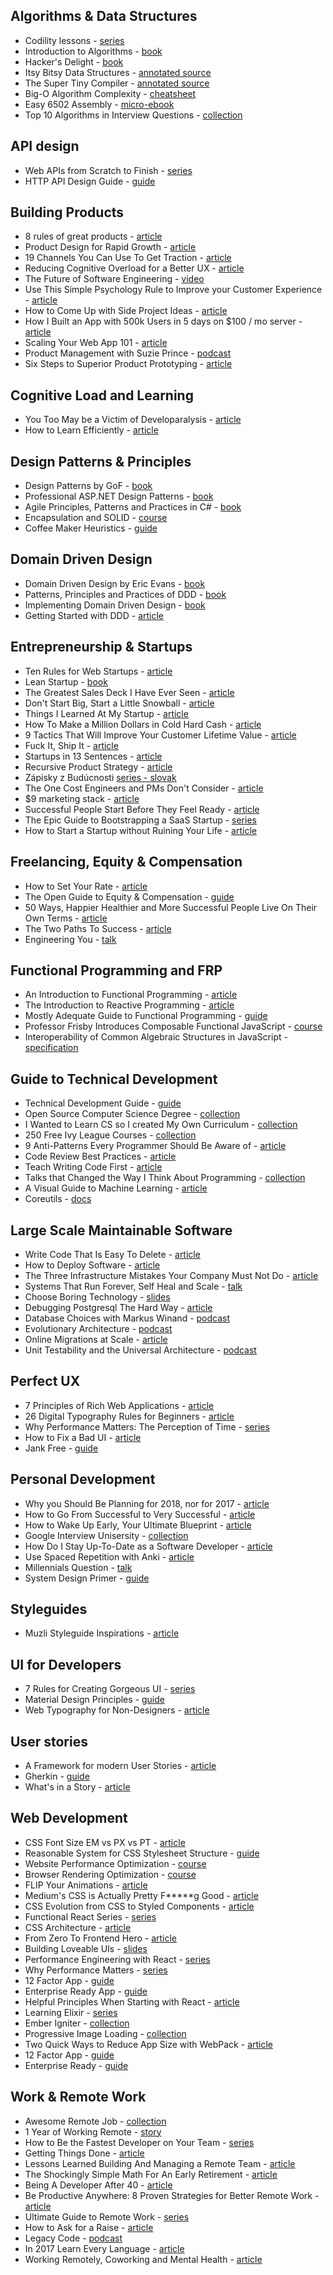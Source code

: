 ## Algorithms & Data Structures

* Codility lessons - [series](https://codility.com/programmers/lessons/)
* Introduction to Algorithms - [book](http://www.bookdepository.com/Introduction-Algorithms-Thomas-Cormen/9780262033848)
* Hacker's Delight - [book](http://www.bookdepository.com/Hackers-Delight-Henry-Warren/9780321842688)
* Itsy Bitsy Data Structures - [annotated source](https://github.com/thejameskyle/itsy-bitsy-data-structures)
* The Super Tiny Compiler - [annotated source](https://github.com/thejameskyle/the-super-tiny-compiler)
* Big-O Algorithm Complexity - [cheatsheet](http://bigocheatsheet.com/)
* Easy 6502 Assembly - [micro-ebook](https://skilldrick.github.io/easy6502/)
* Top 10 Algorithms in Interview Questions - [collection](http://www.geeksforgeeks.org/top-10-algorithms-in-interview-questions/)

## API design

* Web APIs from Scratch to Finish - [series](http://www.infoq.com/articles/Web-APIs-From-Start-to-Finish)
* HTTP API Design Guide - [guide](https://github.com/interagent/http-api-design)

## Building Products

* 8 rules of great products - [article](https://medium.com/@mitchellharper/my-8-rules-of-great-products-1aaa30487058#.9z7i9znjs)
* Product Design for Rapid Growth - [article](https://uxdesign.cc/product-design-for-rapid-growth-c7eaf1cdbf52#.bwvx0z2h6)
* 19 Channels You Can Use To Get Traction - [article](https://medium.com/swlh/the-19-channels-you-can-use-to-get-traction-93c762d19339#.imf8c8pbo)
* Reducing Cognitive Overload for a Better UX - [article](https://www.smashingmagazine.com/2016/09/reducing-cognitive-overload-for-a-better-user-experience/)
* The Future of Software Engineering - [video](https://www.youtube.com/watch?v=6K4ljFZWgW8)
* Use This Simple Psychology Rule to Improve your Customer Experience - [article](https://medium.com/@daverothschild/use-this-simple-psychology-rule-to-improve-your-customer-experience-41aa4f3f2124#.wl9or42r4)
* How to Come Up with Side Project Ideas - [article](https://medium.com/product-hunt/how-to-come-up-with-side-project-ideas-4a2c8049deba#.s0uamr4iw)
* How I Built an App with 500k Users in 5 days on $100 / mo server - [article](https://medium.com/unboxd/how-i-built-an-app-with-500-000-users-in-5-days-on-a-100-server-77deeb238e83)
* Scaling Your Web App 101 - [article](https://blog.hartleybrody.com/scale-load/)
* Product Management with Suzie Prince - [podcast](https://softwareengineeringdaily.com/2017/01/18/product-management-with-suzie-prince/)
* Six Steps to Superior Product Prototyping - [article](http://firstround.com/review/six-steps-to-superior-product-prototyping-lessons-from-an-apple-and-oculus-engineer/)

## Cognitive Load and Learning

* You Too May be a Victim of Developaralysis - [article](http://techcrunch.com/2014/10/18/you-too-may-be-a-victim-of-developaralysis/)
* How to Learn Efficiently - [article](http://lemire.me/blog/archives/2014/12/30/how-to-learn-efficiently/)

## Design Patterns & Principles

* Design Patterns by GoF - [book](http://www.bookdepository.com/Design-Patterns-Erich-Gamma/9780201633610)
* Professional ASP.NET Design Patterns - [book](http://www.bookdepository.com/Professional-ASP-NET-Design-Patterns-Scott-Millett/9780470292785)
* Agile Principles, Patterns and Practices in C# - [book](http://www.amazon.com/Agile-Principles-Patterns-Practices-C/dp/0131857258)
* Encapsulation and SOLID - [course](https://www.pluralsight.com/courses/encapsulation-solid)
* Coffee Maker Heuristics - [guide](http://www.objectmentor.com/resources/articles/CoffeeMaker.pdf)

## Domain Driven Design

* Domain Driven Design by Eric Evans - [book](http://www.bookdepository.com/Domain-driven-Design-Eric-Evans/9780321125217)
* Patterns, Principles and Practices of DDD - [book](http://www.bookdepository.com/Patterns-Principles-Practices-Domain-Driven-Design-Scott-Millett/9781118714706)
* Implementing Domain Driven Design - [book](http://www.bookdepository.com/Implementing-Domain-Driven-Design-Vaughn-Vernon/9780321834577)
* Getting Started with DDD - [article](https://dzone.com/refcardz/getting-started-domain-driven)

## Entrepreneurship & Startups

* Ten Rules for Web Startups - [article](http://evhead.com/2005/11/ten-rules-for-web-startups.asp)
* Lean Startup - [book](http://www.bookdepository.com/Lean-Startup-Eric-Ries/9780307887894)
* The Greatest Sales Deck I Have Ever Seen - [article](https://medium.com/the-mission/the-greatest-sales-deck-ive-ever-seen-4f4ef3391ba0)
* Don't Start Big, Start a Little Snowball - [article](https://blog.nugget.one/2016/09/04/dont-start-big-start-a-little-snowball/)
* Things I Learned At My Startup - [article](http://johnmosesman.com/things-i-learned-at-my-first-startup/)
* How To Make a Million Dollars in Cold Hard Cash - [article](https://medium.com/hi-my-name-is-jon/how-to-make-a-million-dollars-c4dc9a9bfd99)
* 9 Tactics That Will Improve Your Customer Lifetime Value - [article](http://www.appster.com.au/blog/9-tactics-will-improve-customer-lifetime-value)
* Fuck It, Ship It - [article](http://www.dtelepathy.com/blog/business/fuck-it-ship-it-how-to-achieve-perfection-through-iteration)
* Startups in 13 Sentences - [article](http://paulgraham.com/13sentences.html)
* Recursive Product Strategy - [article](http://firstround.com/review/the-recursive-product-strategy-that-musk-used-to-build-an-empire/)
* Zápisky z Budúcnosti [series - slovak](https://dennikn.sk/blog/zapisky-z-buducnosti-1-exponencialny-svet-a-ray-kurzweil/)
* The One Cost Engineers and PMs Don't Consider - [article](http://firstround.com/review/The-one-cost-engineers-and-product-managers-dont-consider/)
* $9 marketing stack - [article](https://robsobers.com/9-dollar-marketing-stack-step-by-step-setup-guide/)
* Successful People Start Before They Feel Ready - [article](http://jamesclear.com/successful-people-start-before-they-feel-ready)
* The Epic Guide to Bootstrapping a SaaS Startup - [series](https://medium.com/@cliffordoravec/the-epic-guide-to-bootstrapping-a-saas-startup-from-scratch-by-yourself-part-1-4d834e1df8c1#.y003irmza)
* How to Start a Startup without Ruining Your Life - [article](https://www.superhi.com/blog/how-to-start-a-startup-without-ruining-your-life)

## Freelancing, Equity & Compensation

* How to Set Your Rate - [article](http://kenwestgaard.com/the-gurus-got-5-questions-set-rate/)
* The Open Guide to Equity & Compensation - [guide](https://github.com/jlevy/og-equity-compensation)
* 50 Ways, Happier Healthier and More Successful People Live On Their Own Terms - [article](https://medium.com/the-mission/50-ways-happier-healthier-and-more-successful-people-live-on-their-own-terms-31ba8f482448)
* The Two Paths To Success - [article](http://paulbuchheit.blogspot.sk/2011/02/two-paths-to-success.html)
* Engineering You - [talk](https://www.infoq.com/presentations/engineer-practices-techniques)

## Functional Programming and FRP

* An Introduction to Functional Programming - [article](https://codewords.recurse.com/issues/one/an-introduction-to-functional-programming)
* The Introduction to Reactive Programming - [article](https://gist.github.com/staltz/868e7e9bc2a7b8c1f754)
* Mostly Adequate Guide to Functional Programming - [guide](https://drboolean.gitbooks.io/mostly-adequate-guide/content/index.html)
* Professor Frisby Introduces Composable Functional JavaScript - [course](https://egghead.io/courses/professor-frisby-introduces-composable-functional-javascript)
* Interoperability of Common Algebraic Structures in JavaScript - [specification](https://github.com/fantasyland/fantasy-land)

## Guide to Technical Development

* Technical Development Guide - [guide](https://www.google.com/about/careers/students/guide-to-technical-development.html)
* Open Source Computer Science Degree - [collection](https://github.com/mvillaloboz/open-source-cs-degree)
* I Wanted to Learn CS so I created My Own Curriculum - [collection](https://hackernoon.com/i-wanted-to-learn-computer-science-so-i-created-my-own-degree-heres-my-curriculum-bad56f28c278#.57wcivodi)
* 250 Free Ivy League Courses - [collection](https://medium.freecodecamp.com/ivy-league-free-online-courses-a0d7ae675869#.j2omdb99w)
* 9 Anti-Patterns Every Programmer Should Be Aware of - [article](http://sahandsaba.com/nine-anti-patterns-every-programmer-should-be-aware-of-with-examples.html)
* Code Review Best Practices - [article](http://kevinlondon.com/2015/05/05/code-review-best-practices.html)
* Teach Writing Code First - [article](https://dev.to/pbeekums/teach-writing-code-first)
* Talks that Changed the Way I Think About Programming - [collection](http://www.opowell.com/post/talks-that-changed-the-way-i-think-about-programming/)
* A Visual Guide to Machine Learning - [article](http://www.r2d3.us/visual-intro-to-machine-learning-part-1/)
* Coreutils - [docs](https://www.gnu.org/software/coreutils/manual/html_node/)

## Large Scale Maintainable Software

* Write Code That Is Easy To Delete - [article](http://programmingisterrible.com/post/139222674273/write-code-that-is-easy-to-delete-not-easy-to)
* How to Deploy Software - [article](https://zachholman.com/posts/deploying-software)
* The Three Infrastructure Mistakes Your Company Must Not Do - [article](http://firstround.com/review/the-three-infrastructure-mistakes-your-company-must-not-make/)
* Systems That Run Forever, Self Heal and Scale - [talk](https://www.infoq.com/presentations/self-heal-scalable-system)
* Choose Boring Technology - [slides](http://mcfunley.com/choose-boring-technology-slides)
* Debugging Postgresql The Hard Way - [article](https://www.justwatch.com/blog/post/debugging-postgresql-performance-the-hard-way/)
* Database Choices with Markus Winand - [podcast](https://softwareengineeringdaily.com/2016/10/24/database-choices-and-uber-with-markus-winand/)
* Evolutionary Architecture - [podcast](https://softwareengineeringdaily.com/2017/01/05/evolutionary-architecture-with-neal-ford/)
* Online Migrations at Scale - [article](https://stripe.com/blog/online-migrations)
* Unit Testability and the Universal Architecture - [podcast](http://www.fullstackradio.com/38)

## Perfect UX

* 7 Principles of Rich Web Applications - [article](http://rauchg.com/2014/7-principles-of-rich-web-applications/)
* 26 Digital Typography Rules for Beginners - [article](https://medium.com/product-design-ux-ui/26-digital-typography-rules-for-beginners-a04c6a5aaff3)
* Why Performance Matters: The Perception of Time - [series](https://www.smashingmagazine.com/2015/09/why-performance-matters-the-perception-of-time/)
* How to Fix a Bad UI - [article](http://scotthurff.com/posts/why-your-user-interface-is-awkward-youre-ignoring-the-ui-stack)
* Jank Free - [guide](http://jankfree.org/)

## Personal Development

* Why you Should Be Planning for 2018, nor for 2017 - [article](https://medium.com/the-mission/why-you-should-be-planning-for-2018-not-2017-7c8fea3e2e52#.i50o2u1br)
* How to Go From Successful to Very Successful - [article](https://medium.com/the-mission/how-to-go-from-successful-to-very-successful-and-why-most-people-cant-do-it-eab95f82be53#.1icarmidv)
* How to Wake Up Early, Your Ultimate Blueprint - [article](https://medium.com/personal-growth/how-to-wake-up-early-your-ultimate-blueprint-1f8bb2045b90#.uka5o1w0u)
* Google Interview Unisersity - [collection](https://github.com/jwasham/google-interview-university)
* How Do I Stay Up-To-Date as a Software Developer - [article](https://hackernoon.com/how-do-i-stay-up-to-date-as-a-developer-5ec773e30a82#.plm92n67f)
* Use Spaced Repetition with Anki - [article](https://medium.freecodecamp.com/use-spaced-repetition-with-anki-to-learn-to-code-faster-7c334d448c3c#.cwaa2adn1)
* Millennials Question - [talk](http://videacesky.cz/video/problem-dnesni-generace-milenialu)
* System Design Primer - [guide](https://github.com/donnemartin/system-design-primer)

## Styleguides

* Muzli Styleguide Inspirations - [article](https://medium.com/muzli-design-inspiration/style-guide-inspirations-dfb77c4bb13b#.x52c0vm8g)

## UI for Developers

* 7 Rules for Creating Gorgeous UI - [series](https://medium.com/@erikdkennedy/7-rules-for-creating-gorgeous-ui-part-1-559d4e805cda)
* Material Design Principles - [guide](http://www.google.com/design/spec/material-design/introduction.html#introduction-principles)
* Web Typography for Non-Designers - [article](http://www.presslabs.com/blog/web-typography-for-non-designers/)

## User stories

* A Framework for modern User Stories - [article](https://medium.com/@jonatisokon/a-framework-for-user-stories-bc3dc323eca9)
* Gherkin - [guide](https://github.com/cucumber/cucumber/wiki/Gherkin)
* What's in a Story - [article](http://dannorth.net/whats-in-a-story/)

## Web Development

* CSS Font Size EM vs PX vs PT - [article](http://kyleschaeffer.com/development/css-font-size-em-vs-px-vs-pt-vs)
* Reasonable System for CSS Stylesheet Structure - [guide](https://github.com/rstacruz/rscss)
* Website Performance Optimization - [course](https://classroom.udacity.com/courses/ud884)
* Browser Rendering Optimization - [course](https://classroom.udacity.com/courses/ud860)
* FLIP Your Animations - [article](https://aerotwist.com/blog/flip-your-animations/)
* Medium's CSS is Actually Pretty F*****g Good - [article](https://medium.com/@fat/mediums-css-is-actually-pretty-fucking-good-b8e2a6c78b06)
* CSS Evolution from CSS to Styled Components - [article](https://m.alphasights.com/css-evolution-from-css-sass-bem-css-modules-to-styled-components-d4c1da3a659b#.7r9mzitsb)
* Functional React Series - [series](https://medium.com/@adamterlson/functional-react-series-part-1-get-your-app-outta-my-component-92656ae13e25)
* CSS Architecture - [article](https://www.ckl.io/blog/css-architecture-first-steps/)
* From Zero To Frontend Hero - [article](https://medium.freecodecamp.com/from-zero-to-front-end-hero-part-1-7d4f7f0bff02)
* Building Loveable UIs - [slides](https://speakerdeck.com/henriquea/building-loveable-uis)
* Performance Engineering with React - [series](http://benchling.engineering/performance-engineering-with-react/)
* Why Performance Matters - [series](https://www.smashingmagazine.com/2015/09/why-performance-matters-the-perception-of-time/)
* 12 Factor App - [guide](https://12factor.net)
* Enterprise Ready App - [guide](https://www.enterpriseready.io/)
* Helpful Principles When Starting with React - [article](http://ignaciochavez.com/helpful-principles-starting-react/)
* Learning Elixir - [series](http://learningelixir.joekain.com/)
* Ember Igniter - [collection](https://emberigniter.com/)
* Progressive Image Loading - [collection](https://jmperezperez.com/)
* Two Quick Ways to Reduce App Size with WebPack - [article](https://medium.com/@rajaraodv/two-quick-ways-to-reduce-react-apps-size-in-production-82226605771a#.c9r5gocrf)
* 12 Factor App - [guide](https://12factor.net/)
* Enterprise Ready - [guide](https://www.enterpriseready.io/)

## Work & Remote Work

* Awesome Remote Job - [collection](https://github.com/lukasz-madon/awesome-remote-job)
* 1 Year of Working Remote - [story](http://modess.io/2015/08/16/one-year-of-working-remote/)
* How to Be the Fastest Developer on Your Team - [series](http://techblog.centro.net/joshua-davison/how-to-be-the-fastest-developer-on-your-team-part-1/)
* Getting Things Done - [article](http://jvns.ca/blog/2016/09/19/getting-things-done/)
* Lessons Learned Building And Managing a Remote Team - [article](https://baremetrics.com/blog/building-remote-team)
* The Shockingly Simple Math For An Early Retirement - [article](http://www.mrmoneymustache.com/2012/01/13/the-shockingly-simple-math-behind-early-retirement/)
* Being A Developer After 40 - [article](https://medium.freecodecamp.com/being-a-developer-after-40-3c5dd112210c)
* Be Productive Anywhere: 8 Proven Strategies for Better Remote Work - [article](https://zapier.com/blog/productive-remote-work/)
* Ultimate Guide to Remote Work - [series](https://zapier.com/learn/the-ultimate-guide-to-remote-working/)
* How to Ask for a Raise - [article](https://fearlesssalarynegotiation.com/software-developers-how-to-get-a-raise/)
* Legacy Code - [podcast](https://softwareengineeringdaily.com/2016/11/07/legacy-code-with-andrea-goulet/)
* In 2017 Learn Every Language - [article](https://blog.bradfieldcs.com/in-2017-learn-every-language-59b11f68eee#.f4v52zfdw)
* Working Remotely, Coworking and Mental Health - [article](https://bitquabit.com/post/working-remotely-coworking-and-mental-health/)
